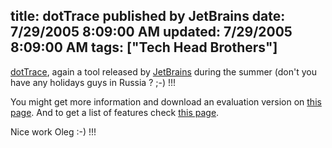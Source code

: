title: dotTrace published by JetBrains
date: 7/29/2005 8:09:00 AM
updated: 7/29/2005 8:09:00 AM
tags: ["Tech Head Brothers"]
---
[dotTrace](http://www.jetbrains.com/profiler/features/), again a 
tool released by [JetBrains](http://www.jetbrains.com/) during 
the summer (don't you have any holidays guys in Russia ? ;-) !!!

You might get more information and download an evaluation version on [this page](http://www.jetbrains.com/profiler). And to get a list of 
features check [this 
page](http://www.jetbrains.com/profiler/features/).

Nice work Oleg :-) !!!
